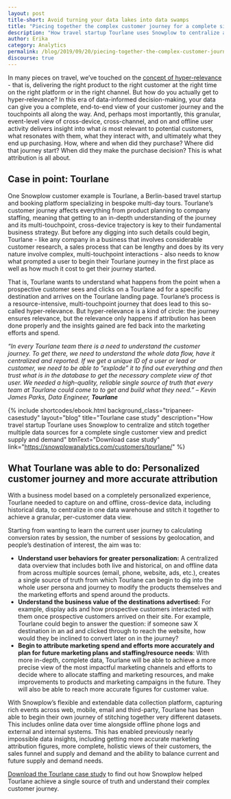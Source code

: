 ```yaml
---
layout: post
title-short: Avoid turning your data lakes into data swamps
title: "Piecing together the complex customer journey for a complete single customer view"
description: "How travel startup Tourlane uses Snowplow to centralize and stitch together multiple data sources"
author: Erika
category: Analytics
permalink: /blog/2019/09/20/piecing-together-the-complex-customer-journey-for-a-complete-single-customer-view/
discourse: true
---
```


In many pieces on travel, we’ve touched on the [concept of hyper-relevance](https://snowplowanalytics.com/blog/2019/08/29/mapping-the-customer-journey-with-complete-picture-data/) - that is, delivering the right product to the right customer at the right time on the right platform or in the right channel. But how do you actually get to hyper-relevance? In this era of data-informed decision-making, your data can give you a complete, end-to-end view of your customer journey and the touchpoints all along the way. And, perhaps most importantly, this granular, event-level view of cross-device, cross-channel, and on and offline user activity delivers insight into what _is_ most relevant to potential customers, what resonates with them, what they interact with, and ultimately what they end up purchasing. How, where and when did they purchase? Where did that journey start? When did they make the purchase decision? This is what attribution is all about. 


## Case in point: Tourlane

One Snowplow customer example is Tourlane, a Berlin-based travel startup and booking platform specializing in bespoke multi-day tours. Tourlane’s customer journey affects everything from product planning to company staffing, meaning that getting to an in-depth understanding of the journey and its multi-touchpoint, cross-device trajectory is key to their fundamental business strategy. But before any digging into such details could begin, Tourlane - like any company in a business that involves considerable customer research, a sales process that can be lengthy and  does by its very nature involve complex, multi-touchpoint interactions - also needs to know what prompted a user to begin their Tourlane journey in the first place as well as how much it cost to get their journey started. 

That is, Tourlane wants to understand what happens from the point when a prospective customer sees and clicks on a Tourlane ad for a specific destination and arrives on the Tourlane landing page. Tourlane’s process is a resource-intensive, multi-touchpoint journey that does lead to this so-called hyper-relevance. But hyper-relevance is a kind of circle: the journey ensures relevance, but the relevance only happens if attribution has been done properly and the insights gained are fed back into the marketing efforts and spend.

_“In every Tourlane team there is a need to understand the customer journey. To get there, we need to understand the whole data flow, have it centralized and reported. If we get a unique ID of a user or lead or customer, we need to be able to “explode” it to find out everything and then trust what is in the database to get the necessary complete view of that user. We needed a high-quality, reliable single source of truth that every team at Tourlane could come to to get and build what they need.”  –_ _Kevin James Parks, Data Engineer, **Tourlane**_

 {% include shortcodes/ebook.html background_class="tripaneer-casestudy" layout="blog" title="Tourlane case study" description="How travel startup Tourlane uses Snowplow to centralize and stitch together multiple data sources for a complete single customer view and predict supply and demand" btnText="Download case study" link="https://snowplowanalytics.com/customers/tourlane/" %}


## What Tourlane was able to do: Personalized customer journey and more accurate attribution

 

With a business model based on a completely personalized experience, Tourlane needed to capture on and offline, cross-device data, including historical data, to centralize in one data warehouse and stitch it together to achieve a granular, per-customer data view. 

Starting from wanting to learn the current user journey to calculating conversion rates by session, the number of sessions by geolocation, and people’s destination of interest, the aim was to: 



*   **Understand user behaviors for greater personalization:** A centralized data overview that includes both live and historical, on and offline data from across multiple sources (email, phone, website, ads, etc.), creates a single source of truth from which Tourlane can begin to dig into the whole user persona and journey to modify the products themselves and the marketing efforts and spend around the products.
*   **Understand the business value of the destinations advertised:** For example, display ads and how prospective customers interacted with them once prospective customers arrived on their site. For example, Tourlane could begin to answer the question: if someone saw X destination in an ad and clicked through to reach the website, how would they be inclined to convert later on in the journey? 
*   **Begin to attribute marketing spend and efforts more accurately and plan for future marketing plans and staffing/resource needs**: With more in-depth, complete data, Tourlane will be able to achieve a more precise view of the most impactful marketing channels and efforts to decide where to allocate staffing and marketing resources, and make improvements to products and marketing campaigns in the future. They will also be able to reach more accurate figures for customer value.

With Snowplow’s flexible and extendable data collection platform, capturing rich events across web, mobile, email and third-party, Tourlane has been able to begin their own journey of stitching together very different datasets. This includes online data over time alongside offline phone logs and external and internal systems. This has enabled previously nearly impossible data insights, including getting more accurate marketing attribution figures, more complete, holistic views of their customers, the sales funnel and supply and demand and the ability to balance current and future supply and demand needs.

[Download the Tourlane case study](https://snowplowanalytics.com/customers/tourlane/) to find out how Snowplow helped Tourlane achieve a single source of truth and understand their complex customer journey.
